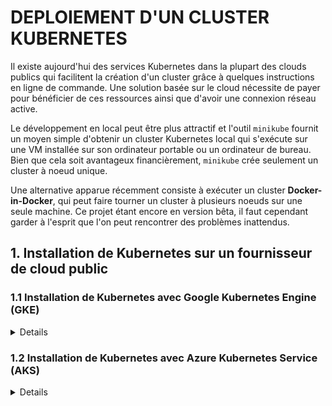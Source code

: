# DEPLOIEMENT D'UN CLUSTER KUBERNETES

Il existe aujourd'hui des services Kubernetes dans la plupart des clouds publics qui facilitent la création d'un cluster grâce à quelques instructions en ligne de commande. Une solution basée sur le cloud nécessite de payer pour bénéficier de ces ressources ainsi que d'avoir une connexion réseau active.

Le développement en local peut être plus attractif et l'outil `minikube` fournit un moyen simple d'obtenir un cluster Kubernetes local qui s'exécute sur une VM installée sur son ordinateur portable ou un ordinateur de bureau. Bien que cela soit avantageux financièrement, `minikube` crée seulement un cluster à noeud unique.

Une alternative apparue récemment consiste à exécuter un cluster **Docker-in-Docker**, qui peut faire tourner un cluster à plusieurs noeuds sur une seule machine. Ce projet étant encore en version bêta, il faut cependant garder à l'esprit que l'on peut rencontrer des problèmes inattendus.

## 1. Installation de Kubernetes sur un fournisseur de cloud public

### 1.1 Installation de Kubernetes avec Google Kubernetes Engine (GKE)

<details>

La **Google Cloud Platform (GCP)** propose un service Kubernetes hébergé appelé **Google Kubernetes Engine (GKE)**.

**Prérequis**

- Avoir un compte GCP actif
- Avoir installé l'outil `gcloud` (https://cloud.google.com/sdk/downloads)

> Il sera peut-être nécessaire d'activer d'abord l'API du moteur Kubernetes en utilisant la commande `gcloud services enable container`

- Définir une zone par défaut une fois que `gcloud` soit installé :

_Commande :_

```shell
gcloud config set compute/zone us-west1-a
```

- Créér un cluster :

_Commande :_

```shell
gcloud container clusters create kuar-cluster --num-nodes=3
```

- Obtenir des informations d'identification sur le cluster avec la commande (après quelques minutes) :

_Commande :_

```shell
gcloud container clusters get-credentials kuar-cluster
```

Les instructions complètes pour créer un cluster GKE se trouvent dans la documentation Google Cloud Platform (https://cloud.google.com/kubernetes-engine/docs/deploy-app-cluster?hl=fr).

</details>

### 1.2 Installation de Kubernetes avec Azure Kubernetes Service (AKS)

<details>

Microsoft Azure offre un service Kubernetes hébergé dans le cadre du service de conteneur Azure. La méthode la plus simple pour démarrer avec le service de container Azure est d'utiliser le shell intégré Azure Cloud du portail Azure. On peut activer l'interpréteur de commande en cliquant sur l'icône du shell dans la barre d'outils en haut à droite : <i class="fa-solid fa-terminal"></i>

Le shell bénéficie de l'outil `az` automatiquement installé et configuré pour fonctionner avec l'environnement Azure.

On peut également installer l'interface de ligne de commande `az` sur l'ordinateur local.

**Prérequis**

- Avoir un compte Azure actif

- Se connecter avec son compte

_Commande :_

```shell
az login
```

- Créer le groupe de ressources :

_Commande :_

```shell
az group create --name=my-cluster --location=westus
```

- Créer le cluster :

_Commande :_

```shell
az aks create --resource-group=kuar --name=kuar-cluster
```

- Obtenir des informations d'identification sur le cluster :

_Commande :_

```shell
az aks get-credentials --resource-group=kuar --name=kuar-cluster
```

- Installer l'outil `kubectl` :

_Commande :_

```shell
az aks install-cli
```

Des instructions plus complètes pour l'installation de Kubernetes sur Azure se trouvent dans la documentation Azure (https://learn.microsoft.com/fr-fr/azure/aks/learn/quick-kubernetes-deploy-cli).

</details>